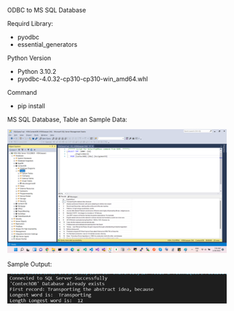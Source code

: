 
ODBC to MS SQL Database

Requird Library:
- pyodbc
- essential_generators

Python Version
- Python 3.10.2
- pyodbc-4.0.32-cp310-cp310-win_amd64.whl

Command
- pip install





MS SQL Database, Table an Sample Data: 

![alt text](./SQL-Table.png?raw=true)





Sample Output:


![alt text](./Sample-Output.png?raw=true)